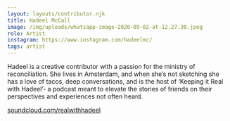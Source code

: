 ```yaml
---
layout: layouts/contributor.njk
title: Hadeel McCall
image: /img/uploads/whatsapp-image-2020-09-02-at-12.27.30.jpeg
role: Artist
instagram: https://www.instagram.com/hadeelmc/
tags: artist
---
```

Hadeel is a creative contributor with a passion for the ministry of reconciliation. She lives in Amsterdam, and when she’s not sketching she has a love of tacos, deep conversations, and is the host of ‘Keeping it Real with Hadeel’- a podcast meant to elevate the stories of friends on their perspectives and experiences not often heard.

[soundcloud.com/realwithhadeel](soundcloud.com/realwithhadeel)